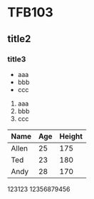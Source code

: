 # TFB103
## title2
### title3
- aaa
- bbb
- ccc
1. aaa
2. bbb
3. ccc

Name|Age|Height
----|---|------
Allen|25|175
Ted|23|180
Andy|28|170


123123
12356879456
